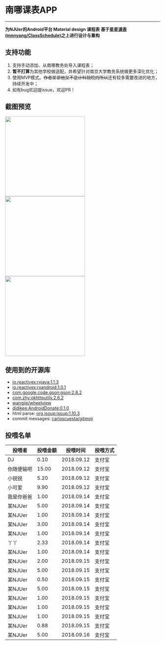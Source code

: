 # 南哪课表APP

-----

**为NJUer的Android平台 Material design 课程表**
**基于[星星课表(mnnyang/ClassSchedule)](https://github.com/mnnyang/ClassSchedule)之上进行设计与重构**

<!--more-->

## 支持功能


1. 支持手动添加、从南哪教务处导入课程表；
2. **暂不打算**为其他学校做适配，并希望针对南京大学教务系统做更多深化优化；
3. 使用MVP模式。~~作者翠翠他又不是计科软院的所以~~还有较多需要改进的地方，持续开发中；
4. 如有bug欢迎提issue，欢迎PR！

## 截图预览

<img src="https://github.com/idealclover/NJU-Class-Shedule-Android/raw/master/img/Screenshot1.png" width="260" height="auto"><img src="https://github.com/idealclover/NJU-Class-Shedule-Android/raw/master/img/Screenshot2.png" width="260" height="auto"><img src="https://github.com/idealclover/NJU-Class-Shedule-Android/raw/master/img/Screenshot3.png" width="260" height="auto">

## 使用到的开源库

* [io.reactivex:rxjava:1.1.3](https://github.com/ReactiveX/RxJava)
* [io.reactivex:rxandroid:1.0.1](https://github.com/ReactiveX/RxAndroid)
* [com.google.code.gson:gson:2.8.2](https://github.com/google/gson)
* [com.zhy:okhttputils:2.6.2](https://github.com/hongyangAndroid/okhttputils)
* [wangjie/wheelview](https://github.com/wangjiegulu/WheelView)
* [didikee:AndroidDonate:0.1.0](https://github.com/didikee/AndroidDonate)
* html parse: [org.jsoup:jsoup:1.10.3](https://jsoup.org/download)
* commit messages: [carloscuesta/gitmoji](https://github.com/carloscuesta/gitmoji/)

## 投喂名单

| 投喂者     | 投喂金额 | 投喂时间   | 投喂方式 |
| ---------- | -------- | ---------- | -------- |
| DJ         | 0.10     | 2018.09.12 | 支付宝   |
| 你随便输吧 | 15.00    | 2018.09.12 | 支付宝   |
| 小锐锐     | 5.20     | 2018.09.12 | 支付宝   |
| 小可爱     | 9.90     | 2018.09.12 | 支付宝   |
| 我是你爸爸 | 1.00     | 2018.09.14 | 支付宝   |
| 某NJUer    | 5.00     | 2018.09.14 | 支付宝   |
| 某NJUer    | 1.00     | 2018.09.14 | 支付宝   |
| 某NJUer    | 3.00     | 2018.09.14 | 支付宝   |
| 某NJUer    | 1.00     | 2018.09.14 | 支付宝   |
| 丫丫       | 2.33     | 2018.09.14 | 支付宝   |
| 某NJUer    | 1.00     | 2018.09.14 | 支付宝   |
| 某NJUer    | 2.00     | 2018.09.15 | 支付宝   |
| 某NJUer    | 5.00     | 2018.09.15 | 支付宝   |
| 某NJUer    | 0.50     | 2018.09.15 | 支付宝   |
| 某NJUer    | 5.00     | 2018.09.15 | 支付宝   |
| 某NJUer    | 1.00     | 2018.09.15 | 支付宝   |
| 某NJUer    | 1.00     | 2018.09.15 | 支付宝   |
| 某NJUer    | 1.00     | 2018.09.15 | 支付宝   |
| 某NJUer    | 0.88     | 2018.09.15 | 支付宝   |
| 某NJUer    | 5.00     | 2018.09.16 | 支付宝   |
